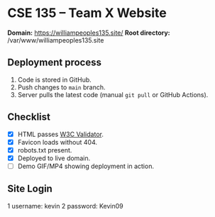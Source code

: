 # CSE 135 – Team X Website

**Domain:** https://williampeoples135.site/ 
**Root directory:** /var/www/williampeoples135.site


## Deployment process
1. Code is stored in GitHub.
2. Push changes to `main` branch.
3. Server pulls the latest code (manual `git pull` or GitHub Actions).

## Checklist
- [x] HTML passes [W3C Validator](https://validator.w3.org/nu/).
- [x] Favicon loads without 404.
- [x] robots.txt present.
- [x] Deployed to live domain.
- [ ] Demo GIF/MP4 showing deployment in action.

## Site Login
1 username: kevin
2 password: Kevin09
